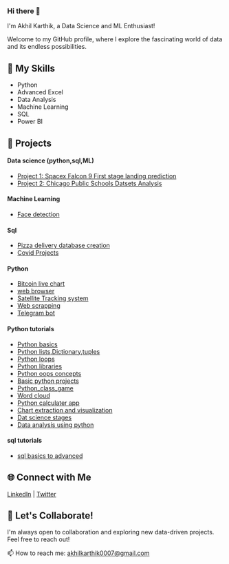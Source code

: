 ### Hi there 👋

I'm Akhil Karthik, a Data Science and ML Enthusiast!

Welcome to my GitHub profile, where I explore the fascinating world of data and its endless possibilities.

## 🔧 My Skills

- Python
- Advanced Excel
- Data Analysis
- Machine Learning
- SQL
- Power BI

## 🚀 Projects
#### Data science (python,sql,ML)

- [Project 1: Spacex Falcon 9 First stage landing prediction](https://github.com/akhilkarthik/SpaceX-Falcon-9-first-stage-Landing-Prediction)
- [Project 2: Chicago Public Schools Datsets Analysis](https://github.com/akhilkarthik/Analyzing-a-real-world-data-set-with-SQL-and-Python)
  
#### Machine Learning
- [Face detection](https://github.com/akhilkarthik/Face-detection)

#### Sql
- [Pizza delivery database creation](https://github.com/akhilkarthik/pizza_delivery_database/tree/main)
- [Covid Projects](https://github.com/akhilkarthik/Covid_Project)

#### Python
- [Bitcoin live chart](https://github.com/akhilkarthik/bitcoin_Live_chart)
- [web browser](https://github.com/akhilkarthik/Web_browser)
- [Satellite Tracking system](https://github.com/akhilkarthik/Satellite_tracking)
- [Web scrapping](https://github.com/akhilkarthik/web_scrapping)
- [Telegram bot](https://github.com/akhilkarthik/telegram_bot)

#### Python tutorials
- [Python basics](https://github.com/akhilkarthik/Python-basics)
- [Python lists,Dictionary,tuples](https://github.com/akhilkarthik/python-list)
- [Python loops](https://github.com/akhilkarthik/python-loops)
- [Python libraries](https://github.com/akhilkarthik/Python-libraries)
- [Python oops concepts](https://github.com/akhilkarthik/Python-class-object)
- [Basic python projects](https://github.com/akhilkarthik/python_basic_projects)
- [Python_class_game](https://github.com/akhilkarthik/python_Class_game)
- [Word cloud](https://github.com/akhilkarthik/word_cloud)
- [Python calculater app](https://github.com/akhilkarthik/calculator)
- [Chart extraction and visualization](https://github.com/akhilkarthik/chart_extraction-and-visualization)
- [Dat science stages](https://github.com/akhilkarthik/Data_Science_stages)
- [Data analysis using python](https://github.com/akhilkarthik/Data-Analysis-using-python)

#### sql tutorials
- [sql basics to advanced](https://github.com/akhilkarthik/sql_tutorial)

  

## 🌐 Connect with Me

[LinkedIn](https://www.linkedin.com/in/akhilkarthikk/) | [Twitter](https://twitter.com/home)


## 👥 Let's Collaborate!

I'm always open to collaboration and exploring new data-driven projects. Feel free to reach out!


📫 How to reach me: akhilkarthik0007@gmail.com

